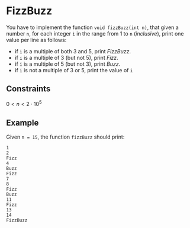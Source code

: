 # FizzBuzz

You have to implement the function `void fizzBuzz(int n)`, that given a number `n`, for each integer `i` in the range from 1 to `n` (_inclusive_), print one value per line as follows:
- if `i` is a multiple of both 3 and 5, print _FizzBuzz_.
- if `i` is a multiple of 3 (but not 5), print _Fizz_.
- if `i` is a multiple of 5 (but not 3), print _Buzz_.
- if `i` is not a multiple of 3 or 5, print the value of `i`


## Constraints
$0 < n < 2\cdot 10^5$


## Example
Given `n = 15`, the function `fizzBuzz` should print:
```
1
2
Fizz
4
Buzz
Fizz
7
8
Fizz
Buzz
11
Fizz
13
14
FizzBuzz
```
